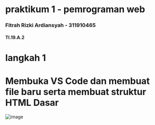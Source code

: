 # praktikum 1 - pemrograman web
### Fitrah Rizki Ardiansyah - 311910465
#### TI.19.A.2
# langkah 1
# Membuka VS Code dan membuat file baru serta membuat struktur HTML Dasar
![image](https://user-images.githubusercontent.com/56240954/112930683-f5a58080-9144-11eb-9cfc-d38f8f0ef6c6.png)
